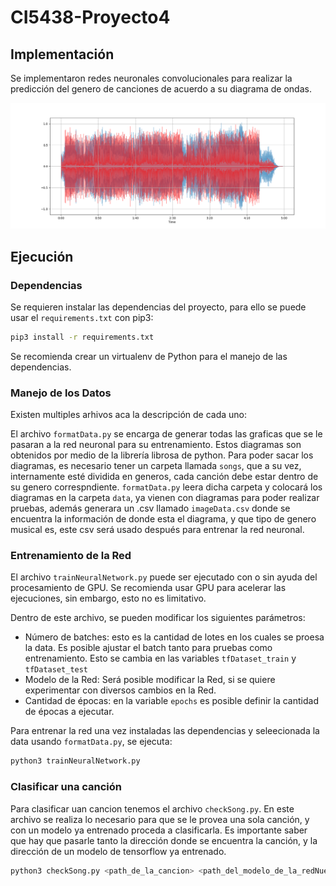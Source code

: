 # CI5438-Proyecto4

## Implementación

Se implementaron redes neuronales convolucionales para realizar la predicción del genero de canciones de acuerdo a su diagrama de ondas.

![diagrama de ondas](/data/0.png)

## Ejecución

### Dependencias

Se requieren instalar las dependencias del proyecto, para ello se puede usar el `requirements.txt` con pip3:

```bash
pip3 install -r requirements.txt
```

Se recomienda crear un virtualenv de Python para el manejo de las dependencias.

### Manejo de los Datos

Existen multiples arhivos aca la descripción de cada uno:

El archivo `formatData.py` se encarga de generar todas las graficas que se le pasaran a la red neuronal para su entrenamiento. Estos diagramas son obtenidos por medio de la librería librosa de python. Para poder sacar los diagramas, es necesario tener un carpeta llamada `songs`, que a su vez, internamente esté dividida en generos, cada canción debe estar dentro de su genero correspndiente. `formatData.py` leera dicha carpeta y colocará los diagramas en la carpeta `data`, ya vienen con diagramas para poder realizar pruebas, además generara un .csv llamado `imageData.csv` donde se encuentra la información de donde esta el diagrama, y que tipo de genero musical es, este csv será usado después para entrenar la red neuronal.

### Entrenamiento de la Red

El archivo `trainNeuralNetwork.py` puede ser ejecutado con o sin ayuda del procesamiento de GPU. Se recomienda usar GPU para acelerar las ejecuciones, sin embargo, esto no es limitativo.

Dentro de este archivo, se pueden modificar los siguientes parámetros:

- Número de batches: esto es la cantidad de lotes en los cuales se proesa la data. Es posible ajustar el batch tanto para pruebas como entrenamiento. Esto se cambia en las variables `tfDataset_train` y  `tfDataset_test`
- Modelo de la Red: Será posible modificar la Red, si se quiere experimentar con diversos cambios en la Red.
- Cantidad de épocas: en la variable `epochs` es posible definir la cantidad de épocas a ejecutar.

Para entrenar la red una vez instaladas las dependencias y seleecionada la data usando `formatData.py`, se ejecuta:

```python
python3 trainNeuralNetwork.py
```

### Clasificar una canción

Para clasificar uan cancion tenemos el archivo `checkSong.py`. En este archivo se realiza lo necesario para que se le provea una sola canción, y con un modelo ya entrenado proceda a clasificarla. Es importante saber que hay que pasarle tanto la dirección donde se encuentra la canción, y la dirección de un modelo de tensorflow ya entrenado.

```python
python3 checkSong.py <path_de_la_cancion> <path_del_modelo_de_la_redNueronal>
```
